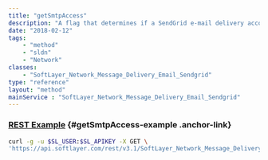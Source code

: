 ```yaml
---
title: "getSmtpAccess"
description: "A flag that determines if a SendGrid e-mail delivery account has access to send mail through the SendGrid SMTP server."
date: "2018-02-12"
tags:
    - "method"
    - "sldn"
    - "Network"
classes:
    - "SoftLayer_Network_Message_Delivery_Email_Sendgrid"
type: "reference"
layout: "method"
mainService : "SoftLayer_Network_Message_Delivery_Email_Sendgrid"
---
```


### [REST Example](#getSmtpAccess-example) <a href="/article/rest/"><i class="fas fa-question"></i></a> {#getSmtpAccess-example .anchor-link} 
```bash
curl -g -u $SL_USER:$SL_APIKEY -X GET \
'https://api.softlayer.com/rest/v3.1/SoftLayer_Network_Message_Delivery_Email_Sendgrid/{SoftLayer_Network_Message_Delivery_Email_SendgridID}/getSmtpAccess'
```
